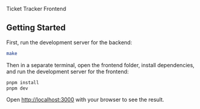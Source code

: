Ticket Tracker Frontend

## Getting Started

First, run the development server for the backend:

```bash
make
```

Then in a separate terminal, open the frontend folder, install dependencies, and run the development server for the frontend:

```bash
pnpm install
pnpm dev
```

Open [http://localhost:3000](http://localhost:3000) with your browser to see the result.
